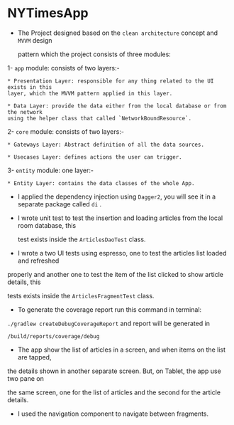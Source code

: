 NYTimesApp 
==========

* The Project designed based on the `clean architecture` concept and `MVVM` design
  
  pattern which the project consists of three modules:

1- `app` module: consists of two layers:-

    * Presentation Layer: responsible for any thing related to the UI exists in this
    layer, which the MVVM pattern applied in this layer.
           
    * Data Layer: provide the data either from the local database or from the network 
    using the helper class that called `NetworkBoundResource`.
       
2- `core` module: consists of two layers:-

    * Gateways Layer: Abstract definition of all the data sources.
        
    * Usecases Layer: defines actions the user can trigger.
    
3- `entity` module: one layer:-

    * Entity Layer: contains the data classes of the whole App.


* I applied the dependency injection using `Dagger2`, you will see it in a separate package called `di` .

* I wrote unit test to test the insertion and loading articles from the local room database, this 

  test exists inside the `ArticlesDaoTest` class.

* I wrote a two UI tests using espresso, one to test the articles list loaded and refreshed 

 properly and another one to test the item of the list clicked to show article details, this 
 
 tests exists inside the `ArticlesFragmentTest` class.

* To generate the coverage report run this command in terminal:

 `./gradlew createDebugCoverageReport` and report will be generated in 
 
 `/build/reports/coverage/debug`

* The app show the list of articles in a screen, and when items on the list are tapped,

 the details shown in another separate screen. But, on Tablet, the app use two pane on 

 the same screen, one for the list of articles and the second for the article details.

* I used the navigation component to navigate between fragments.